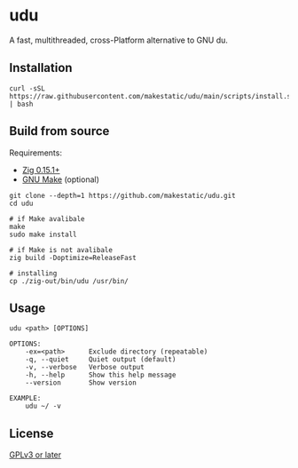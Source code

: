 # udu
A fast, multithreaded, cross-Platform alternative to GNU du.

## Installation
```console
curl -sSL https://raw.githubusercontent.com/makestatic/udu/main/scripts/install.sh | bash
```

## Build from source

Requirements:
- [Zig 0.15.1+](https://ziglang.org/download/)
- [GNU Make](https://www.gnu.org/software/make/) (optional)

```console
git clone --depth=1 https://github.com/makestatic/udu.git
cd udu

# if Make avalibale
make
sudo make install

# if Make is not avalibale
zig build -Doptimize=ReleaseFast

# installing
cp ./zig-out/bin/udu /usr/bin/
```

## Usage

```console
udu <path> [OPTIONS]

OPTIONS:
    -ex=<path>      Exclude directory (repeatable)
    -q, --quiet     Quiet output (default)
    -v, --verbose   Verbose output
    -h, --help      Show this help message
    --version       Show version

EXAMPLE:
    udu ~/ -v
```

## License
[GPLv3 or later](LICENSE)
